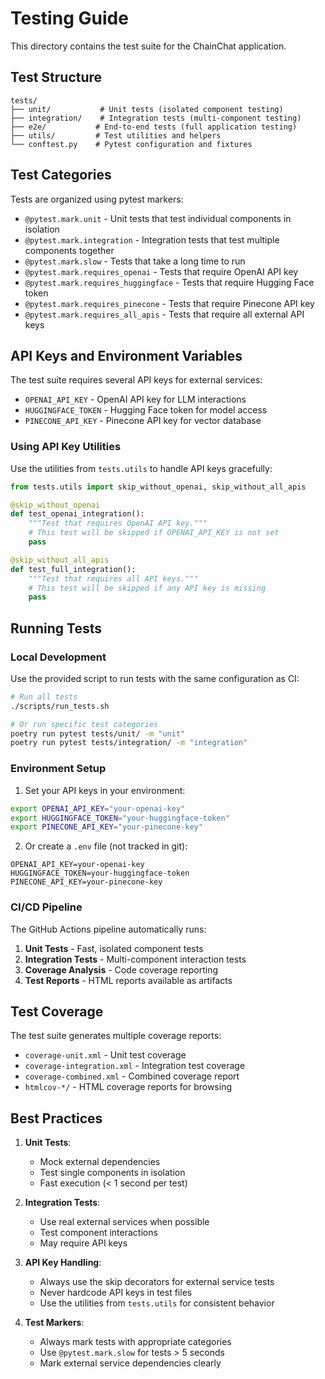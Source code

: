 # Testing Guide

This directory contains the test suite for the ChainChat application.

## Test Structure

```
tests/
├── unit/           # Unit tests (isolated component testing)
├── integration/    # Integration tests (multi-component testing)
├── e2e/           # End-to-end tests (full application testing)
├── utils/         # Test utilities and helpers
└── conftest.py    # Pytest configuration and fixtures
```

## Test Categories

Tests are organized using pytest markers:

- `@pytest.mark.unit` - Unit tests that test individual components in isolation
- `@pytest.mark.integration` - Integration tests that test multiple components together
- `@pytest.mark.slow` - Tests that take a long time to run
- `@pytest.mark.requires_openai` - Tests that require OpenAI API key
- `@pytest.mark.requires_huggingface` - Tests that require Hugging Face token
- `@pytest.mark.requires_pinecone` - Tests that require Pinecone API key
- `@pytest.mark.requires_all_apis` - Tests that require all external API keys

## API Keys and Environment Variables

The test suite requires several API keys for external services:

- `OPENAI_API_KEY` - OpenAI API key for LLM interactions
- `HUGGINGFACE_TOKEN` - Hugging Face token for model access
- `PINECONE_API_KEY` - Pinecone API key for vector database

### Using API Key Utilities

Use the utilities from `tests.utils` to handle API keys gracefully:

```python
from tests.utils import skip_without_openai, skip_without_all_apis

@skip_without_openai
def test_openai_integration():
    """Test that requires OpenAI API key."""
    # This test will be skipped if OPENAI_API_KEY is not set
    pass

@skip_without_all_apis
def test_full_integration():
    """Test that requires all API keys."""
    # This test will be skipped if any API key is missing
    pass
```

## Running Tests

### Local Development

Use the provided script to run tests with the same configuration as CI:

```bash
# Run all tests
./scripts/run_tests.sh

# Or run specific test categories
poetry run pytest tests/unit/ -m "unit"
poetry run pytest tests/integration/ -m "integration"
```

### Environment Setup

1. Set your API keys in your environment:

```bash
export OPENAI_API_KEY="your-openai-key"
export HUGGINGFACE_TOKEN="your-huggingface-token"
export PINECONE_API_KEY="your-pinecone-key"
```

2. Or create a `.env` file (not tracked in git):

```env
OPENAI_API_KEY=your-openai-key
HUGGINGFACE_TOKEN=your-huggingface-token
PINECONE_API_KEY=your-pinecone-key
```

### CI/CD Pipeline

The GitHub Actions pipeline automatically runs:

1. **Unit Tests** - Fast, isolated component tests
2. **Integration Tests** - Multi-component interaction tests
3. **Coverage Analysis** - Code coverage reporting
4. **Test Reports** - HTML reports available as artifacts

## Test Coverage

The test suite generates multiple coverage reports:

- `coverage-unit.xml` - Unit test coverage
- `coverage-integration.xml` - Integration test coverage
- `coverage-combined.xml` - Combined coverage report
- `htmlcov-*/` - HTML coverage reports for browsing

## Best Practices

1. **Unit Tests**:

   - Mock external dependencies
   - Test single components in isolation
   - Fast execution (< 1 second per test)

2. **Integration Tests**:

   - Use real external services when possible
   - Test component interactions
   - May require API keys

3. **API Key Handling**:

   - Always use the skip decorators for external service tests
   - Never hardcode API keys in test files
   - Use the utilities from `tests.utils` for consistent behavior

4. **Test Markers**:
   - Always mark tests with appropriate categories
   - Use `@pytest.mark.slow` for tests > 5 seconds
   - Mark external service dependencies clearly
